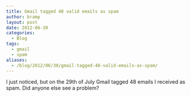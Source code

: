 ```yaml
---
title: Gmail tagged 48 valid emails as spam
author: bramp
layout: post
date: 2012-06-30
categories:
  - Blog
tags:
  - gmail
  - spam
aliases:
  - /blog/2012/06/30/gmail-tagged-48-valid-emails-as-spam/
---
```

I just noticed, but on the 29th of July Gmail tagged 48 emails I received as spam. Did anyone else see a problem?
